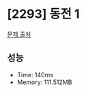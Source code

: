 # [2293] 동전 1

[문제 출처](https://www.acmicpc.net/problem/2293)

## 성능

- Time: 140ms
- Memory: 111.512MB